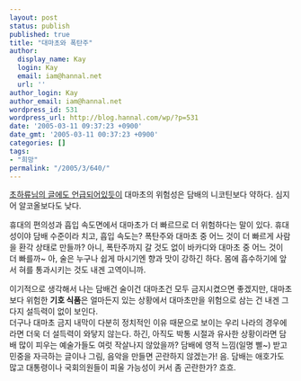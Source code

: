 ```yaml
---
layout: post
status: publish
published: true
title: "대마초와 폭탄주"
author:
  display_name: Kay
  login: Kay
  email: iam@hannal.net
  url: ''
author_login: Kay
author_email: iam@hannal.net
wordpress_id: 531
wordpress_url: http://blog.hannal.com/wp/?p=531
date: '2005-03-11 09:37:23 +0900'
date_gmt: '2005-03-11 00:37:23 +0900'
categories: []
tags:
- "희망"
permalink: "/2005/3/640/"
---
```

<p><a href="http://chenjy.egloos.com/1051943/">초하류님의 글에도 언급되어있듯이</a> 대마초의 위험성은 담배의 니코틴보다 약하다. 심지어 알코올보다도 낮다.</p>
<p>휴대의 편의성과 흡입 속도면에서 대마초가 더 빠르므로 더 위험하다는 말이 있다. 휴대성이야 담배 수준이라 치고, 흡입 속도는? 폭탄주와 대마초 중 어느 것이 더 빠르게 사람을 환각 상태로 만들까? 아니, 폭탄주까지 갈 것도 없이 바카디와 대마초 중 어느 것이 더 빠를까~ 아, 술은 누구나 쉽게 마시기엔 향과 맛이 강하긴 하다. 몸에 흡수하기에 앞서 혀를 통과시키는 것도 내겐 고역이니까.</p>
<p>이기적으로 생각해서 나는 담배건 술이건 대마초건 모두 금지시켰으면 좋겠지만, 대마초보다 위험한 <b>기호 식품</b>은 얼마든지 있는 상황에서 대마초만을 위험으로 삼는 건 내겐 그다지 설득력이 없이 보인다.<br />
더구나 대마초 금지 내막이 다분히 정치적인 이유 때문으로 보이는 우리 나라의 경우에라면 더욱 더 설득력이 와닿지 않는다. 하긴, 아직도 박통 시절과 유사한 상황이라면 담배 많이 피우는 예술가들도 여럿 작살나지 않았을까? 담배에 영적 느낌(일명 삘~) 받고 민중을 자극하는 글이나 그림, 음악을 만들면 곤란하지 않겠는가! 음. 담배는 애호가도 많고 대통령이나 국회의원들이 피울 가능성이 커서 좀 곤란한가? 흐흐.</p>
